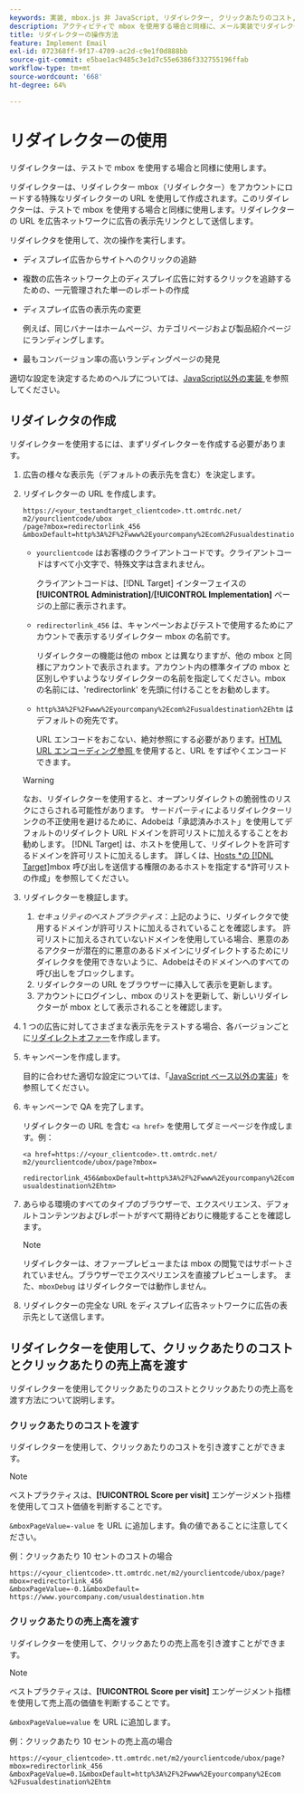 ```yaml
---
keywords: 実装, mbox.js 非 JavaScript, リダイレクター, クリックあたりのコスト, クリックあたりの売上高
description: アクティビティで mbox を使用する場合と同様に、メール実装でリダイレクターを使用する方法を説  [!DNL Adobe Target]  します。
title: リダイレクターの操作方法
feature: Implement Email
exl-id: 072368ff-9f17-4709-ac2d-c9e1f0d888bb
source-git-commit: e5bae1ac9485c3e1d7c55e6386f332755196ffab
workflow-type: tm+mt
source-wordcount: '668'
ht-degree: 64%

---
```


# リダイレクターの使用

リダイレクターは、テストで mbox を使用する場合と同様に使用します。

リダイレクターは、リダイレクター mbox（リダイレクター）をアカウントにロードする特殊なリダイレクターの URL を使用して作成されます。このリダイレクターは、テストで mbox を使用する場合と同様に使用します。リダイレクターの URL を広告ネットワークに広告の表示先リンクとして送信します。

リダイレクタを使用して、次の操作を実行します。

* ディスプレイ広告からサイトへのクリックの追跡
* 複数の広告ネットワーク上のディスプレイ広告に対するクリックを追跡するための、一元管理された単一のレポートの作成
* ディスプレイ広告の表示先の変更

  例えば、同じバナーはホームページ、カテゴリページおよび製品紹介ページにランディングします。

* 最もコンバージョン率の高いランディングページの発見

適切な設定を決定するためのヘルプについては、[JavaScript以外の実装 ](/help/dev/implement/email/overview.md) を参照してください。

## リダイレクタの作成

リダイレクターを使用するには、まずリダイレクターを作成する必要があります。

1. 広告の様々な表示先（デフォルトの表示先を含む）を決定します。
1. リダイレクターの URL を作成します。

   ```
   https://<your_testandtarget_clientcode>.tt.omtrdc.net/​m2/yourclientcode/ubox
   /​page?mbox=redirectorlink_456
   &mboxDefault=http%3A%2F%2Fwww%2Eyourcompany%2Ecom%2Fusualdestination%2Ehtm
   ```

   * `yourclientcode` はお客様のクライアントコードです。クライアントコードはすべて小文字で、特殊文字は含まれません。

     クライアントコードは、[!DNL Target] インターフェイスの **[!UICONTROL Administration]**/**[!UICONTROL Implementation]** ページの上部に表示されます。

   * `redirectorlink_456` は、キャンペーンおよびテストで使用するためにアカウントで表示するリダイレクター mbox の名前です。

     リダイレクターの機能は他の mbox とは異なりますが、他の mbox と同様にアカウントで表示されます。アカウント内の標準タイプの mbox と区別しやすいようなリダイレクターの名前を指定してください。mbox の名前には、&#39;redirectorlink&#39; を先頭に付けることをお勧めします。

   * `http%3A%2F%2Fwww%2Eyourcompany%2Ecom%2Fusualdestination%2Ehtm` はデフォルトの宛先です。

     URL エンコードをおこない、絶対参照にする必要があります。[HTML URL エンコーディング参照 ](https://www.w3schools.com/tags/ref_urlencode.asp) を使用すると、URL をすばやくエンコードできます。

   >[!WARNING]
   >
   >なお、リダイレクターを使用すると、オープンリダイレクトの脆弱性のリスクにさらされる可能性があります。 サードパーティによるリダイレクターリンクの不正使用を避けるために、Adobeは「承認済みホスト」を使用してデフォルトのリダイレクト URL ドメインを許可リストに加えるすることをお勧めします。 [!DNL Target] は、ホストを使用して、リダイレクトを許可するドメインを許可リストに加えるします。 詳しくは、[Hosts *の  [!DNL Target]](https://experienceleague.adobe.com/docs/target/using/administer/hosts.html#allowlist)mbox 呼び出しを送信する権限のあるホストを指定する*&#x200B;許可リストの作成」を参照してください。

1. リダイレクターを検証します。
   1. *セキュリティのベストプラクティス*：上記のように、リダイレクタで使用するドメインが許可リストに加えるされていることを確認します。 許可リストに加えるされていないドメインを使用している場合、悪意のあるアクターが潜在的に悪意のあるドメインにリダイレクトするためにリダイレクタを使用できないように、Adobeはそのドメインへのすべての呼び出しをブロックします。
   2. リダイレクターの URL をブラウザーに挿入して表示を更新します。
   3. アカウントにログインし、mbox のリストを更新して、新しいリダイレクターが mbox として表示されることを確認します。
1. 1 つの広告に対してさまざまな表示先をテストする場合、各バージョンごとに[リダイレクトオファー](https://experienceleague.adobe.com/docs/target/using/experiences/vec/redirect-offer.html)を作成します。
1. キャンペーンを作成します。

   目的に合わせた適切な設定については、「[JavaScript ベース以外の実装](/help/dev/implement/email/overview.md)」を参照してください。
1. キャンペーンで QA を完了します。

   リダイレクターの URL を含む `<a href>` を使用してダミーページを作成します。例：

   ```
   <a href=https://<your_clientcode>.tt.omtrdc.net/​m2/yourclientcode/ubox/​page?mbox=
   
   redirectorlink_456&mboxDefault=http%3A%2F%2Fwww%2Eyourcompany%2Ecom%2F​usualdestination%2Ehtm>
   ```

1. あらゆる環境のすべてのタイプのブラウザーで、エクスペリエンス、デフォルトコンテンツおよびレポートがすべて期待どおりに機能することを確認します。

   >[!NOTE]
   >
   >リダイレクターは、オファープレビューまたは mbox の閲覧ではサポートされていません。ブラウザーでエクスペリエンスを直接プレビューします。 また、`mboxDebug` はリダイレクターでは動作しません。

1. リダイレクターの完全な URL をディスプレイ広告ネットワークに広告の表示先として送信します。

## リダイレクターを使用して、クリックあたりのコストとクリックあたりの売上高を渡す

リダイレクターを使用してクリックあたりのコストとクリックあたりの売上高を渡す方法について説明します。

### クリックあたりのコストを渡す

リダイレクターを使用して、クリックあたりのコストを引き渡すことができます。

>[!NOTE]
>
>ベストプラクティスは、**[!UICONTROL Score per visit]** エンゲージメント指標を使用してコスト価値を判断することです。

`&mboxPageValue=-value` を URL に追加します。負の値であることに注意してください。

例：クリックあたり 10 セントのコストの場合

```
https://<your_clientcode>.tt.omtrdc.net/​m2/yourclientcode/ubox/​page?mbox=redirectorlink_456
&mboxPageValue=-0.1&mboxDefault=​https://www.yourcompany.com/usualdestination.htm
```

### クリックあたりの売上高を渡す

リダイレクターを使用して、クリックあたりの売上高を引き渡すことができます。

>[!NOTE]
>
>ベストプラクティスは、**[!UICONTROL Score per visit]** エンゲージメント指標を使用して売上高の価値を判断することです。

`&mboxPageValue=value` を URL に追加します。

例：クリックあたり 10 セントの売上高の場合

```
https://<​your_clientcode>​​​​.tt​​.omtrdc​.net/​​m2/​yourclientcode/​ubox/​​​page?mbox=redirectorlink_456
&mboxPageValue=0.1​&mbox​Default=​​http%3A%2F%2Fwww%2E​yourcompany%2Ecom​%2Fusualdestination%2Ehtm
```
